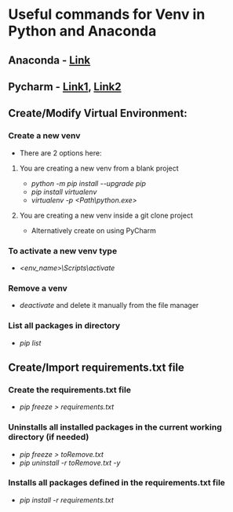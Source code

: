 # Useful commands for Venv in Python and Anaconda

## Anaconda - [Link](https://www.bing.com/images/search?view=detailV2&ccid=eUDyDtYn&id=93F6359BEB10E398132654EE0DFF17874AEEDAA6&thid=OIP.eUDyDtYnQpXq0xRPlxY35wHaLO&mediaurl=https%3a%2f%2fugoproto.github.io%2fugo_py_doc%2fimg%2fscipy_cs%2fconda-cheatsheeta.png&exph=2500&expw=1650&q=conda+cheat+sheet&simid=608053028769104000&ck=2AD0931E51441DAA1065451437314C15&selectedIndex=0&FORM=IRPRST&ajaxhist=0)

## Pycharm - [Link1](https://aaronlelevier.github.io/virtualenv-cheatsheet/), [Link2](https://docs.python.org/3/library/venv.html)

## Create/Modify Virtual Environment:
### Create a new venv
- There are 2 options here:
1. You are creating a new venv from a blank project
    - *python -m pip install --upgrade pip*
    - *pip install virtualenv*
    - *virtualenv -p <Path\python.exe>*

1. You are creating a new venv inside a git clone project
    - Alternatively create on using PyCharm

### To activate a new venv type
- *<env_name>\Scripts\activate*
### Remove a venv
- *deactivate* and delete it manually from the file manager
### List all packages in directory
- *pip list*

## Create/Import requirements.txt file
### Create the requirements.txt file
- *pip freeze > requirements.txt*
### Uninstalls all installed packages in the current working directory (if needed)
- *pip freeze > toRemove.txt*
- *pip uninstall -r toRemove.txt -y*
### Installs all packages defined in the requirements.txt file
- *pip install -r requirements.txt*
